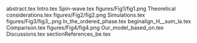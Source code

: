 abstract.tex
Intro.tex
Spin-wave.tex
figures/Fig1/fig1.png
Theoretical considerations.tex
figures/Fig2/fig2.png
Simulations.tex
figures/Fig3/fig3_.png
In_the_ordered_phase.tex
beginalign_H__sum_la.tex
Comparison.tex
figures/Fig4/fig4.png
Our_model_based_on.tex
Discussions.tex
sectionReferences_be.tex